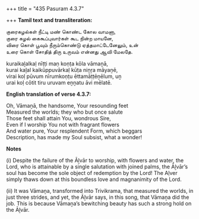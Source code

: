+++
title = "435 Pasuram 4.3.7"

+++
**Tamil text and transliteration:**

குரைகழல்கள் நீட்டி மண் கொண்ட கோல வாமனா,  
குரை கழல் கைகூப்புவார்கள் கூட நின்ற மாயனே,  
விரை கொள் பூவும் நீரும்கொண்டு ஏத்தமாட்டேனேலும், உன்  
உரை கொள் சோதித் திரு உருவம் என்னது ஆவி மேலதே.

kuraikaḻalkaḷ nīṭṭi maṇ koṇṭa kōla vāmaṉā,  
kurai kaḻal kaikūppuvārkaḷ kūṭa niṉṟa māyaṉē,  
virai koḷ pūvum nīrumkoṇṭu ēttamāṭṭēṉēlum, uṉ  
urai koḷ cōtit tiru uruvam eṉṉatu āvi mēlatē.

**English translation of verse 4.3.7:**

Oh, Vāmaṉā, the handsome, Your resounding feet  
Measured the worlds; they who but once salute  
Those feet shall attain You, wondrous Sire,  
Even if I worship You not with fragrant flowers  
And water pure, Your resplendent Form, which beggars  
Description, has made my Soul subsist, what a wonder!

**Notes**

\(i\) Despite the failure of the Āḻvār to worship, with flowers and water, the Lord, who is attainable by a single salutation with joined palms, the Āḻvār’s soul has become the sole object of redemption by the Lord! The Aḷver simply thaws down at this boundless love and magnanimity of the Lord.

\(ii\) It was Vāmaṉa, transformed into Trivikrama, that measured the worlds, in just three strides, and yet, the Āḻvār says, in this song, that Vāmaṉa did the job. This is because Vāmaṉa’s bewitching beauty has such a strong hold on the Āḻvār.


